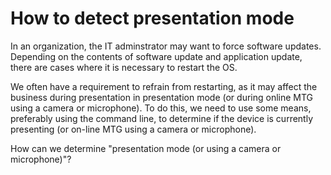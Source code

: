 # How to detect presentation mode

In an organization, the IT adminstrator may want to force software updates.
Depending on the contents of software update and application update, there are cases where it is necessary to restart the OS.

We often have a requirement to refrain from restarting, as it may affect the business during presentation in presentation mode (or during online MTG using a camera or microphone).
To do this, we need to use some means, preferably using the command line, to determine if the device is currently presenting (or on-line MTG using a camera or microphone).

How can we determine "presentation mode (or using a camera or microphone)"?

